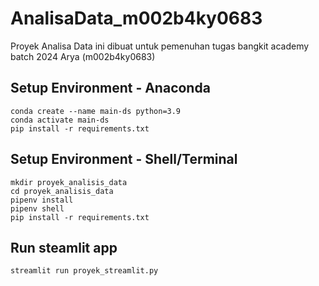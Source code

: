 # AnalisaData_m002b4ky0683
Proyek Analisa Data ini dibuat untuk pemenuhan tugas bangkit academy batch 2024 Arya (m002b4ky0683)

## Setup Environment - Anaconda
```
conda create --name main-ds python=3.9
conda activate main-ds
pip install -r requirements.txt
```

## Setup Environment - Shell/Terminal
```
mkdir proyek_analisis_data
cd proyek_analisis_data
pipenv install
pipenv shell
pip install -r requirements.txt
```

## Run steamlit app
```
streamlit run proyek_streamlit.py
```
